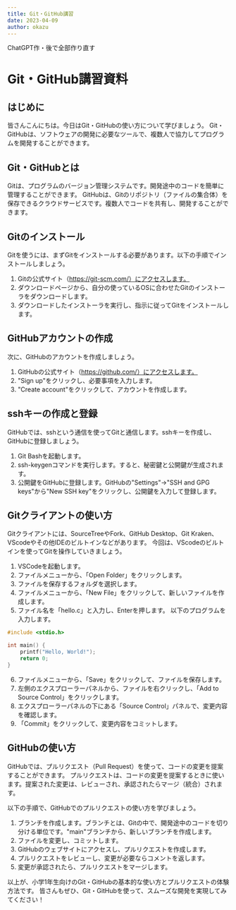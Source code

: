 ```yaml
---
title: Git・GitHub講習
date: 2023-04-09
author: okazu
---
```


ChatGPT作・後で全部作り直す

# Git・GitHub講習資料

## はじめに

皆さんこんにちは。今日はGit・GitHubの使い方について学びましょう。
Git・GitHubは、ソフトウェアの開発に必要なツールで、複数人で協力してプログラムを開発することができます。

## Git・GitHubとは

Gitは、プログラムのバージョン管理システムです。開発途中のコードを簡単に管理することができます。
GitHubは、Gitのリポジトリ（ファイルの集合体）を保存できるクラウドサービスです。複数人でコードを共有し、開発することができます。

## Gitのインストール

Gitを使うには、まずGitをインストールする必要があります。以下の手順でインストールしましょう。

1. Gitの公式サイト（https://git-scm.com/）にアクセスします。
2. ダウンロードページから、自分の使っているOSに合わせたGitのインストーラをダウンロードします。
3. ダウンロードしたインストーラを実行し、指示に従ってGitをインストールします。

## GitHubアカウントの作成

次に、GitHubのアカウントを作成しましょう。

1. GitHubの公式サイト（https://github.com/）にアクセスします。
2. "Sign up"をクリックし、必要事項を入力します。
3. "Create account"をクリックして、アカウントを作成します。

## sshキーの作成と登録

GitHubでは、sshという通信を使ってGitと通信します。sshキーを作成し、GitHubに登録しましょう。

1. Git Bashを起動します。
2. ssh-keygenコマンドを実行します。すると、秘密鍵と公開鍵が生成されます。
3. 公開鍵をGitHubに登録します。GitHubの"Settings"→"SSH and GPG keys"から"New SSH key"をクリックし、公開鍵を入力して登録します。

## Gitクライアントの使い方

Gitクライアントには、SourceTreeやFork、GitHub Desktop、Git Kraken、VScodeやその他IDEのビルトインなどがあります。
今回は、VScodeのビルトインを使ってGitを操作していきましょう。

1. VSCodeを起動します。
2. ファイルメニューから、「Open Folder」をクリックします。
3. ファイルを保存するフォルダを選択します。
4. ファイルメニューから、「New File」をクリックして、新しいファイルを作成します。
5. ファイル名を「hello.c」と入力し、Enterを押します。
以下のプログラムを入力します。

```c :hello.c
#include <stdio.h>

int main() {
    printf("Hello, World!");
    return 0;
}
```

6. ファイルメニューから、「Save」をクリックして、ファイルを保存します。
7. 左側のエクスプローラーパネルから、ファイルを右クリックし、「Add to Source Control」をクリックします。
8. エクスプローラーパネルの下にある「Source Control」パネルで、変更内容を確認します。
4. 「Commit」をクリックして、変更内容をコミットします。

## GitHubの使い方

GitHubでは、プルリクエスト（Pull Request）を使って、コードの変更を提案することができます。
プルリクエストは、コードの変更を提案するときに使います。提案された変更は、レビューされ、承認されたらマージ（統合）されます。

以下の手順で、GitHubでのプルリクエストの使い方を学びましょう。

1. ブランチを作成します。ブランチとは、Gitの中で、開発途中のコードを切り分ける単位です。"main"ブランチから、新しいブランチを作成します。
2. ファイルを変更し、コミットします。
3. GitHubのウェブサイトにアクセスし、プルリクエストを作成します。
4. プルリクエストをレビューし、変更が必要ならコメントを返します。
5. 変更が承認されたら、プルリクエストをマージします。

以上が、小学1年生向けのGit・GitHubの基本的な使い方とプルリクエストの体験方法です。
皆さんもぜひ、Git・GitHubを使って、スムーズな開発を実現してみてください！
